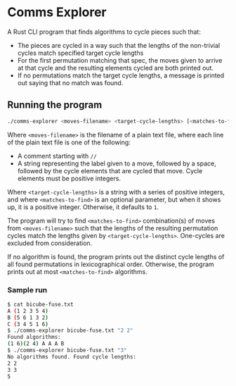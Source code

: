 # Comms Explorer

A Rust CLI program that finds algorithms to cycle pieces such that:
- The pieces are cycled in a way such that the lengths of the non-trivial cycles match specified target cycle lengths
- For the first permutation matching that spec, the moves given to arrive at that cycle and the resulting elements cycled are both printed out.
- If no permutations match the target cycle lengths, a message is printed out saying that no match was found.

## Running the program

```sh
./comms-explorer <moves-filename> <target-cycle-lengths> [<matches-to-find>]
```

Where `<moves-filename>` is the filename of a plain text file,
where each line of the plain text file is one of the following:
- A comment starting with `//`
- A string representing the label given to a move, followed by a space, followed by the cycle elements
  that are cycled that move. Cycle elements must be positive integers.

Where `<target-cycle-lengths>` is a string with a series of positive integers,
and where `<matches-to-find>` is an optional parameter, but when it shows up,
it is a positive integer. Otherwise, it defaults to `1`.

The program will try to find `<matches-to-find>` combination(s) of moves
from `<moves-filename>` such that the lengths of the resulting permutation cycles
match the lengths given by `<target-cycle-lengths>`.
One-cycles are excluded from consideration.

If no algorithm is found, the program prints out the distinct cycle lengths of all found permutations
in lexicographical order. Otherwise, the program prints out at most `<matches-to-find>` algorithms.

### Sample run

```sh
$ cat bicube-fuse.txt
A (1 2 3 5 4)
B (5 6 1 3 2)
C (3 4 5 1 6)
$ ./comms-explorer bicube-fuse.txt "2 2"
Found algorithms:
(1 6)(2 4) A A A B
$ ./comms-explorer bicube-fuse.txt "3"
No algorithms found. Found cycle lengths:
2 2
3 3
5
```
